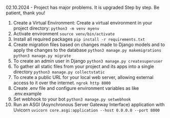 02.10.2024 - Project has major problems. It is upgraded Step by step. Be patient, thank you!

1. Create a Virtual Environment: Create a virtual environment in your project directory:
   `python3 -m venv myenv`
2. Activate environment
   `source venv/bin/activate`
3. Install all required packages
   `pip install -r requirements.txt`
4. Create migration files based on changes made to Django models and to apply the changes to the database
   `python3 manage.py makemigrations`
   `python3 manage.py migrate`
5. To create an admin user in Django
   `python3 manage.py createsuperuser`
6. To gather all static files from your project and its apps into a single directory
   `python3 manage.py collectstatic`
7. To create a public URL for your local web server, allowing external access to it over the internet.
   `ngrok http 8000`
8. Create .env file and configure environment variables as like .env.example
9. Set webhook to your bot
   `python3 manage.py setwebhook`
10. Run an ASGI (Asynchronous Server Gateway Interface) application with Uvicorn
    `uvicorn core.asgi:application --host 0.0.0.0 --port 8000`
